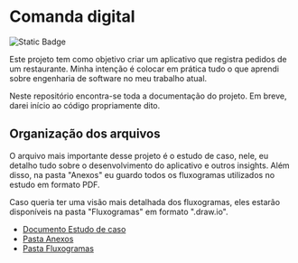 # Comanda digital

![Static Badge](https://img.shields.io/badge/Status-Em_Desenvolvimento-green?style=for-the-badge)

Este projeto tem como objetivo criar um aplicativo que registra pedidos de um restaurante. Minha intenção é colocar em prática tudo o que aprendi sobre engenharia de software no meu trabalho atual. 

Neste repositório encontra-se toda a documentação do projeto. Em breve, darei início ao código propriamente dito.

## Organização dos arquivos

O arquivo mais importante desse projeto é o estudo de caso, nele, eu detalho tudo sobre o desenvolvimento do aplicativo e outros insights. Além disso, na pasta "Anexos" eu guardo todos os fluxogramas utilizados no estudo em formato PDF. 

Caso queria ter uma visão mais detalhada dos fluxogramas, eles estarão disponíveis na pasta "Fluxogramas" em formato ".draw.io".

* [Documento Estudo de caso](https://github.com/AlexJLima/comanda-digital/blob/main/Comanda%20digital/Documenta%C3%A7%C3%A3o/Estudo%20de%20caso%20-%20Restaurante%20da%20maria.pdf)
* [Pasta Anexos](https://github.com/AlexJLima/comanda-digital/tree/main/Comanda%20digital/Documenta%C3%A7%C3%A3o/Anexos)
* [Pasta Fluxogramas](https://github.com/AlexJLima/comanda-digital/tree/main/Comanda%20digital/Fluxogramas)
